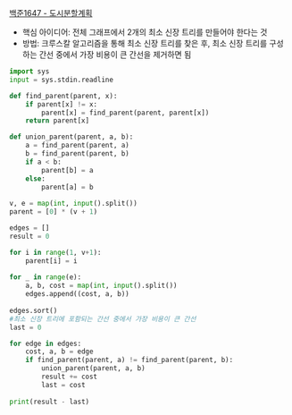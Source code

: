 [백준1647 - 도시분할계획](https://www.acmicpc.net/problem/1647)

* 핵심 아이디어: 전체 그래프에서 2개의 최소 신장 트리를 만들어야 한다는 것
* 방법: 크루스칼 알고리즘을 통해 최소 신장 트리를 찾은 후, 최소 신장 트리를 구성하는 간선 중에서 가장 비용이 큰 간선을 제거하면 됨

```python
import sys
input = sys.stdin.readline

def find_parent(parent, x):
    if parent[x] != x:
        parent[x] = find_parent(parent, parent[x])
    return parent[x]

def union_parent(parent, a, b):
    a = find_parent(parent, a)
    b = find_parent(parent, b)
    if a < b:
        parent[b] = a
    else:
        parent[a] = b
        
v, e = map(int, input().split())
parent = [0] * (v + 1)

edges = []
result = 0

for i in range(1, v+1):
    parent[i] = i
    
for _ in range(e):
    a, b, cost = map(int, input().split())
    edges.append((cost, a, b))
    
edges.sort()
#최소 신장 트리에 포함되는 간선 중에서 가장 비용이 큰 간선
last = 0

for edge in edges:
    cost, a, b = edge
    if find_parent(parent, a) != find_parent(parent, b):
        union_parent(parent, a, b)
        result += cost
        last = cost
        
print(result - last)
```
